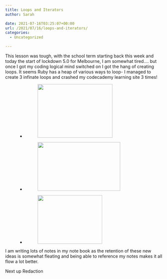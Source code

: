 ```yaml
---
title: Loops and Iterators
author: Sarah

date: 2021-07-16T03:25:07+00:00
url: /2021/07/16/loops-and-iterators/
categories:
  - Uncategorized

---
```

This lesson was tough, with the school term starting back this week and today the start of lockdown 5.0 for Melbourne, I am somewhat tired&#8230;. but once I got my coding logical mind switched on I got the hang of creating loops. It seems Ruby has a heap of various ways to loop- I managed to create 3 infinate loops and crashed my codecademy learning site 3 times!<figure class="wp-block-gallery columns-3 is-cropped">

<ul class="blocks-gallery-grid">
  <li class="blocks-gallery-item">
    <figure><img loading="lazy" width="240" height="172" src="https://sarahjalexander.com/wp-content/uploads/2021/07/Screen-Shot-2021-07-16-at-12.29.17-pm.png" alt="" data-id="1194" data-full-url="https://sarahjalexander.com/wp-content/uploads/2021/07/Screen-Shot-2021-07-16-at-12.29.17-pm.png" data-link="https://sarahjalexander.com/?attachment_id=1194" class="wp-image-1194" /></figure>
  </li>
  <li class="blocks-gallery-item">
    <figure><img loading="lazy" width="265" height="156" src="https://sarahjalexander.com/wp-content/uploads/2021/07/Screen-Shot-2021-07-16-at-12.21.11-pm.png" alt="" data-id="1195" data-full-url="https://sarahjalexander.com/wp-content/uploads/2021/07/Screen-Shot-2021-07-16-at-12.21.11-pm.png" data-link="https://sarahjalexander.com/?attachment_id=1195" class="wp-image-1195" /></figure>
  </li>
  <li class="blocks-gallery-item">
    <figure><img loading="lazy" width="207" height="156" src="https://sarahjalexander.com/wp-content/uploads/2021/07/Screen-Shot-2021-07-16-at-12.20.50-pm.png" alt="" data-id="1196" data-full-url="https://sarahjalexander.com/wp-content/uploads/2021/07/Screen-Shot-2021-07-16-at-12.20.50-pm.png" data-link="https://sarahjalexander.com/?attachment_id=1196" class="wp-image-1196" /></figure>
  </li>
</ul></figure> 

I am writing lots of notes in my note book as the retention of these new ideas is somewhat fleating and being able to reference my notes makes it all flow a lot better. 



Next up Redaction